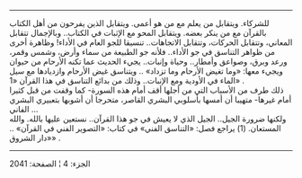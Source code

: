 ------------------------------------------------------------------------

للشركاء. ويتقابل من يعلم مع من هو أعمى. ويتقابل الذين يفرحون من أهل
الكتاب بالقرآن مع من ينكر بعضه. ويتقابل المحو مع الإثبات في الكتاب..
وبالإجمال تتقابل المعاني، وتتقابل الحركات، وتتقابل الاتجاهات.. تنسيقا
للجو العام في الأداء! وظاهرة أخرى من ظواهر التناسق في جو الأداء.. فلأنه
جو الطبيعة من سماء وأرض، وشمس وقمر، ورعد وبرق، وصواعق وأمطار.. وحياة
وإنبات.. يجيء الحديث عما تكنه الأرحام من حيوان ويجيء معها: «وما تغيض
الأرحام وما تزداد» .. ويتناسق غيض الأرحام وازديادها مع سيل الماء في
الأودية ومع الإنبات.. وذلك من بدائع التناسق في هذا القرآن «1» .  
ذلك طرف من الأسباب التي من أجلها أقف أمام هذه السورة- كما وقفت من قبل
كثيرا أمام غيرها- متهيبا أن أمسها بأسلوبي البشري القاصر، متحرجا أن
أشوبها بتعبيري البشري الفاني ...  
ولكنها ضرورة الجيل.. الجيل الذي لا يعيش في جو هذا القرآن.. نستعين عليها
بالله. والله المستعان. (1) يراجع فصل: «التناسق الفني» في كتاب: «التصوير
الفني في القرآن» .. «دار الشروق» .

------------------------------------------------------------------------

الجزء: 4 ¦ الصفحة: 2041
